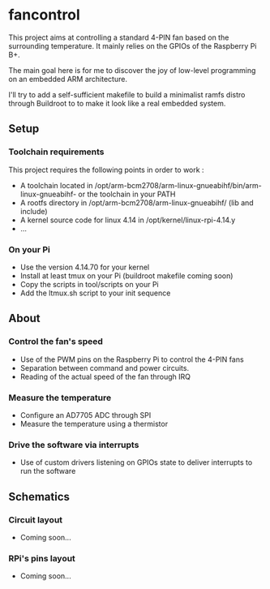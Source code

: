 # fancontrol

This project aims at controlling a standard 4-PIN fan based on the surrounding temperature. It mainly relies on the GPIOs of the Raspberry Pi B+.

The main goal here is for me to discover the joy of low-level programming on an embedded ARM architecture. 

I'll try to add a self-sufficient makefile to build a minimalist ramfs distro through Buildroot to to make it look like a real embedded system.

## Setup

### Toolchain requirements

This project requires the following points in order to work :
* A toolchain located in /opt/arm-bcm2708/arm-linux-gnueabihf/bin/arm-linux-gnueabihf- or the toolchain in your PATH
* A rootfs directory in /opt/arm-bcm2708/arm-linux-gnueabihf/ (lib and include)
* A kernel source code for linux 4.14 in /opt/kernel/linux-rpi-4.14.y
* ...

### On your Pi

* Use the version 4.14.70 for your kernel
* Install at least tmux on your Pi (buildroot makefile coming soon)
* Copy the scripts in tool/scripts on your Pi
* Add the ltmux.sh script to your init sequence

## About

### Control the fan's speed

* Use of the PWM pins on the Raspberry Pi to control the 4-PIN fans
* Separation between command and power circuits.
* Reading of the actual speed of the fan through IRQ

### Measure the temperature

* Configure an AD7705 ADC through SPI
* Measure the temperature using a thermistor

### Drive the software via interrupts

* Use of custom drivers listening on GPIOs state to deliver interrupts to run the software

## Schematics

### Circuit layout

* Coming soon...

### RPi's pins layout

* Coming soon...
